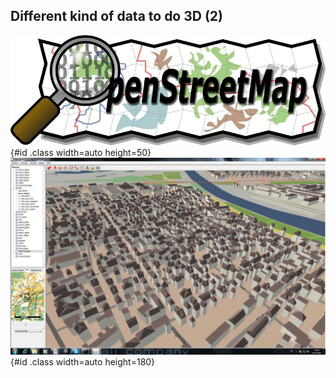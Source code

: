 ## Different kind of data to do 3D (2)

![OSM_logo](../images/OSM_logo.jpg "OSM_logo"){#id .class width=auto height=50}  ![OSM_example](../images/OSM_example.jpg "OSM_example"){#id .class width=auto height=180} 
